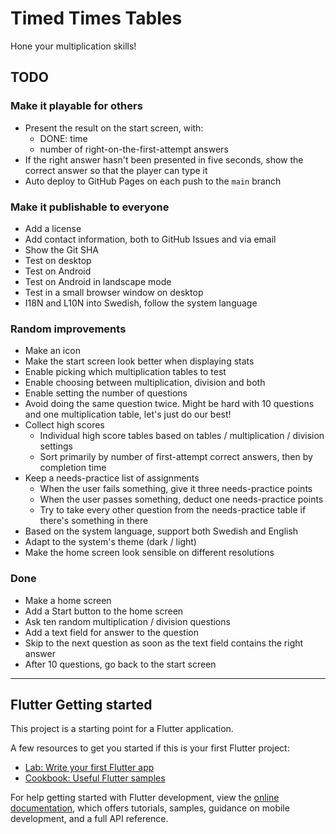 # Timed Times Tables

Hone your multiplication skills!

## TODO

### Make it playable for others

* Present the result on the start screen, with:
  * DONE: time
  * number of right-on-the-first-attempt answers
* If the right answer hasn't been presented in five seconds, show the correct
  answer so that the player can type it
* Auto deploy to GitHub Pages on each push to the `main` branch

### Make it publishable to everyone

* Add a license
* Add contact information, both to GitHub Issues and via email
* Show the Git SHA
* Test on desktop
* Test on Android
* Test on Android in landscape mode
* Test in a small browser window on desktop
* I18N and L10N into Swedish, follow the system language

### Random improvements

* Make an icon
* Make the start screen look better when displaying stats
* Enable picking which multiplication tables to test
* Enable choosing between multiplication, division and both
* Enable setting the number of questions
* Avoid doing the same question twice. Might be hard with 10 questions and one
  multiplication table, let's just do our best!
* Collect high scores
  * Individual high score tables based on tables / multiplication / division
    settings
  * Sort primarily by number of first-attempt correct answers, then by
    completion time
* Keep a needs-practice list of assignments
  * When the user fails something, give it three needs-practice points
  * When the user passes something, deduct one needs-practice points
  * Try to take every other question from the needs-practice table if there's
    something in there
* Based on the system language, support both Swedish and English
* Adapt to the system's theme (dark / light)
* Make the home screen look sensible on different resolutions

### Done

* Make a home screen
* Add a Start button to the home screen
* Ask ten random multiplication / division questions
* Add a text field for answer to the question
* Skip to the next question as soon as the text field contains the right answer
* After 10 questions, go back to the start screen

---

## Flutter Getting started

This project is a starting point for a Flutter application.

A few resources to get you started if this is your first Flutter project:

- [Lab: Write your first Flutter app](https://docs.flutter.dev/get-started/codelab)
- [Cookbook: Useful Flutter samples](https://docs.flutter.dev/cookbook)

For help getting started with Flutter development, view the
[online documentation](https://docs.flutter.dev/), which offers tutorials,
samples, guidance on mobile development, and a full API reference.
